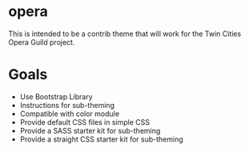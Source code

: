# opera

This is intended to be a contrib theme that will work for the Twin Cities Opera Guild project. 

# Goals

- Use Bootstrap Library
- Instructions for sub-theming
- Compatible with color module
- Provide default CSS files in simple CSS
- Provide a SASS starter kit for sub-theming
- Provide a straight CSS starter kit for sub-theming
